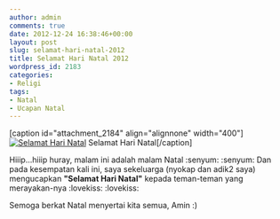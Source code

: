 ```yaml
---
author: admin
comments: true
date: 2012-12-24 16:38:46+00:00
layout: post
slug: selamat-hari-natal-2012
title: Selamat Hari Natal 2012
wordpress_id: 2183
categories:
- Religi
tags:
- Natal
- Ucapan Natal
---
```


[caption id="attachment_2184" align="alignnone" width="400"][![Selamat Hari Natal](http://martinusadyh.web.id/wp-content/uploads/2012/12/Selamat-Hari-Natal.jpg)](http://martinusadyh.web.id/gallery/?album=4&gallery=3&pid=290) Selamat Hari Natal[/caption]

Hiiip...hiiip huray, malam ini adalah malam Natal  :senyum:  :senyum:   Dan pada kesempatan kali ini, saya sekeluarga (nyokap dan adik2 saya) mengucapkan **"Selamat Hari Natal"** kepada teman-teman yang merayakan-nya  :lovekiss:  :lovekiss:

Semoga berkat Natal menyertai kita semua, Amin :)

